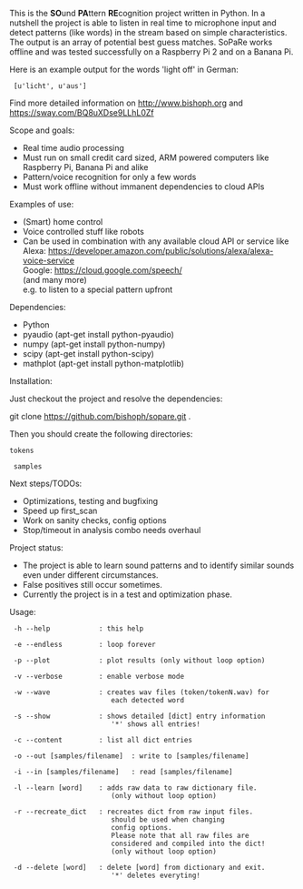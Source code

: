 This is the **SO**und **PA**ttern **RE**cognition project written in Python.
In a nutshell the project is able to listen in real time to microphone input
and detect patterns (like words) in the stream based on simple characteristics.
The output is an array of potential best guess matches. SoPaRe works offline
and was tested successfully on a Raspberry Pi 2 and on a Banana Pi. 


Here is an example output for the words 'light off' in German:

```
 [u'licht', u'aus']

```

Find more detailed information on http://www.bishoph.org and https://sway.com/BQ8uXDse9LLhL0Zf


Scope and goals:
 
  * Real time audio processing
  * Must run on small credit card sized, ARM powered computers like Raspberry Pi, Banana Pi and alike
  * Pattern/voice recognition for only a few words
  * Must work offline without immanent dependencies to cloud APIs


Examples of use:

  * (Smart) home control
  * Voice controlled stuff like robots
  * Can be used in combination with any available cloud API or service like
     Alexa: https://developer.amazon.com/public/solutions/alexa/alexa-voice-service  
     Google: https://cloud.google.com/speech/  
     (and many more)  
     e.g. to listen to a special pattern upfront
  

Dependencies:

  * Python
  * pyaudio (apt-get install python-pyaudio)
  * numpy (apt-get install python-numpy)
  * scipy (apt-get install python-scipy)
  * mathplot (apt-get install python-matplotlib)

  
Installation:

 Just checkout the project and resolve the dependencies:

 git clone https://github.com/bishoph/sopare.git .

 Then you should create the following directories:

`
 tokens
`

` 
 samples
`

Next steps/TODOs:

  * Optimizations, testing and bugfixing
  * Speed up first_scan 
  * Work on sanity checks, config options
  * Stop/timeout in analysis combo needs overhaul

Project status:

  * The project is able to learn sound patterns and to identify similar sounds even under different circumstances.
  * False positives still occur sometimes.
  * Currently the project is in a test and optimization phase.


Usage:

```
 -h --help            : this help

 -e --endless         : loop forever

 -p --plot            : plot results (only without loop option)

 -v --verbose         : enable verbose mode

 -w --wave            : creates wav files (token/tokenN.wav) for
                         each detected word

 -s --show            : shows detailed [dict] entry information
                         '*' shows all entries!

 -c --content         : list all dict entries

 -o --out [samples/filename]  : write to [samples/filename]

 -i --in [samples/filename]   : read [samples/filename]

 -l --learn [word]    : adds raw data to raw dictionary file.
                         (only without loop option)

 -r --recreate_dict   : recreates dict from raw input files.
                         should be used when changing
                         config options.
                         Please note that all raw files are
                         considered and compiled into the dict!
                         (only without loop option)

 -d --delete [word]   : delete [word] from dictionary and exit.
                         '*' deletes everyting!
```

